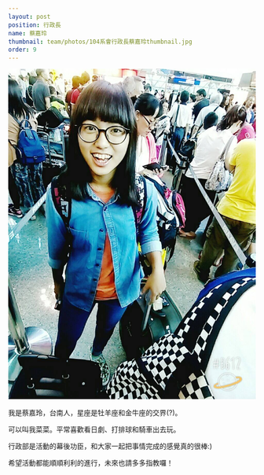```yaml
---
layout: post
position: 行政長
name: 蔡嘉玲
thumbnail: team/photos/104系會行政長蔡嘉玲thumbnail.jpg
order: 9
---
```

![104系會行政長蔡嘉玲](photos/104系會行政長蔡嘉玲full.jpg)

我是蔡嘉玲，台南人，星座是牡羊座和金牛座的交界(?)。

可以叫我菜菜。平常喜歡看日劇、打排球和騎車出去玩。

行政部是活動的幕後功臣，和大家一起把事情完成的感覺真的很棒:)

希望活動都能順順利利的進行，未來也請多多指教囉！
